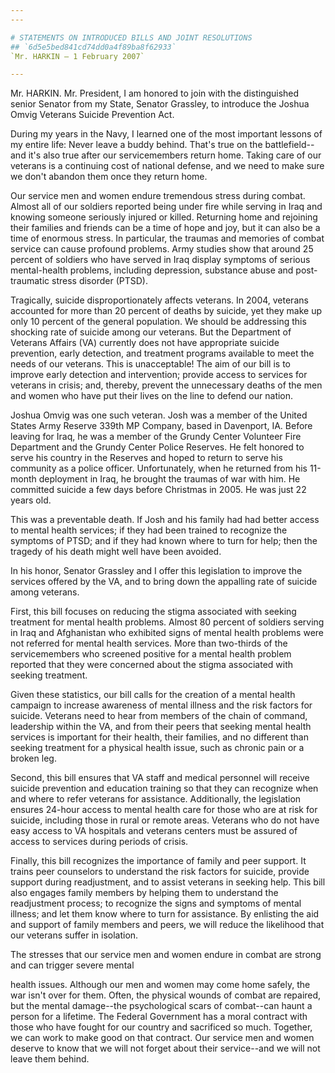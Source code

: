 ```yaml
---
---

# STATEMENTS ON INTRODUCED BILLS AND JOINT RESOLUTIONS
## `6d5e5bed841cd74dd0a4f89ba8f62933`
`Mr. HARKIN — 1 February 2007`

---
```



Mr. HARKIN. Mr. President, I am honored to join with the 
distinguished senior Senator from my State, Senator Grassley, to 
introduce the Joshua Omvig Veterans Suicide Prevention Act.

During my years in the Navy, I learned one of the most important 
lessons of my entire life: Never leave a buddy behind. That's true on 
the battlefield--and it's also true after our servicemembers return 
home. Taking care of our veterans is a continuing cost of national 
defense, and we need to make sure we don't abandon them once they 
return home.

Our service men and women endure tremendous stress during combat. 
Almost all of our soldiers reported being under fire while serving in 
Iraq and knowing someone seriously injured or killed. Returning home 
and rejoining their families and friends can be a time of hope and joy, 
but it can also be a time of enormous stress. In particular, the 
traumas and memories of combat service can cause profound problems. 
Army studies show that around 25 percent of soldiers who have served in 
Iraq display symptoms of serious mental-health problems, including 
depression, substance abuse and post-traumatic stress disorder (PTSD).

Tragically, suicide disproportionately affects veterans. In 2004, 
veterans accounted for more than 20 percent of deaths by suicide, yet 
they make up only 10 percent of the general population. We should be 
addressing this shocking rate of suicide among our veterans. But the 
Department of Veterans Affairs (VA) currently does not have appropriate 
suicide prevention, early detection, and treatment programs available 
to meet the needs of our veterans. This is unacceptable! The aim of our 
bill is to improve early detection and intervention; provide access to 
services for veterans in crisis; and, thereby, prevent the unnecessary 
deaths of the men and women who have put their lives on the line to 
defend our nation.

Joshua Omvig was one such veteran. Josh was a member of the United 
States Army Reserve 339th MP Company, based in Davenport, IA. Before 
leaving for Iraq, he was a member of the Grundy Center Volunteer Fire 
Department and the Grundy Center Police Reserves. He felt honored to 
serve his country in the Reserves and hoped to return to serve his 
community as a police officer. Unfortunately, when he returned from his 
11-month deployment in Iraq, he brought the traumas of war with him. He 
committed suicide a few days before Christmas in 2005. He was just 22 
years old.

This was a preventable death. If Josh and his family had had better 
access to mental health services; if they had been trained to recognize 
the symptoms of PTSD; and if they had known where to turn for help; 
then the tragedy of his death might well have been avoided.

In his honor, Senator Grassley and I offer this legislation to 
improve the services offered by the VA, and to bring down the appalling 
rate of suicide among veterans.

First, this bill focuses on reducing the stigma associated with 
seeking treatment for mental health problems. Almost 80 percent of 
soldiers serving in Iraq and Afghanistan who exhibited signs of mental 
health problems were not referred for mental health services. More than 
two-thirds of the servicemembers who screened positive for a mental 
health problem reported that they were concerned about the stigma 
associated with seeking treatment.

Given these statistics, our bill calls for the creation of a mental 
health campaign to increase awareness of mental illness and the risk 
factors for suicide. Veterans need to hear from members of the chain of 
command, leadership within the VA, and from their peers that seeking 
mental health services is important for their health, their families, 
and no different than seeking treatment for a physical health issue, 
such as chronic pain or a broken leg.

Second, this bill ensures that VA staff and medical personnel will 
receive suicide prevention and education training so that they can 
recognize when and where to refer veterans for assistance. 
Additionally, the legislation ensures 24-hour access to mental health 
care for those who are at risk for suicide, including those in rural or 
remote areas. Veterans who do not have easy access to VA hospitals and 
veterans centers must be assured of access to services during periods 
of crisis.

Finally, this bill recognizes the importance of family and peer 
support. It trains peer counselors to understand the risk factors for 
suicide, provide support during readjustment, and to assist veterans in 
seeking help. This bill also engages family members by helping them to 
understand the readjustment process; to recognize the signs and 
symptoms of mental illness; and let them know where to turn for 
assistance. By enlisting the aid and support of family members and 
peers, we will reduce the likelihood that our veterans suffer in 
isolation.

The stresses that our service men and women endure in combat are 
strong and can trigger severe mental


health issues. Although our men and women may come home safely, the war 
isn't over for them. Often, the physical wounds of combat are repaired, 
but the mental damage--the psychological scars of combat--can haunt a 
person for a lifetime. The Federal Government has a moral contract with 
those who have fought for our country and sacrificed so much. Together, 
we can work to make good on that contract. Our service men and women 
deserve to know that we will not forget about their service--and we 
will not leave them behind.